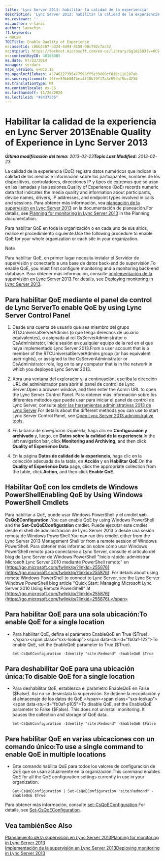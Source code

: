 ```yaml
---
title: 'Lync Server 2013: habilitar la calidad de la experiencia'
description: 'Lync Server 2013: habilitar la calidad de la experiencia.'
ms.reviewer: ''
ms.author: v-lanac
author: lanachin
f1.keywords:
- NOCSH
TOCTitle: Enable Quality of Experience
ms:assetid: c8bb3c67-b324-4d94-8158-00c792c7ac42
ms:mtpsurl: https://technet.microsoft.com/en-us/library/Gg182583(v=OCS.15)
ms:contentKeyID: 48185385
ms.date: 07/23/2014
manager: serdars
mtps_version: v=OCS.15
ms.openlocfilehash: 43746227395477596ff5e39809cf819c110287ab
ms.sourcegitcommit: 36fee89bb887bea4f18b19f17a8c69daf5bc423d
ms.translationtype: MT
ms.contentlocale: es-ES
ms.lasthandoff: 11/26/2020
ms.locfileid: "49437535"
---
```

# <a name="enable-quality-of-experience-in-lync-server-2013"></a><span data-ttu-id="fb0af-103">Habilitar la calidad de la experiencia en Lync Server 2013</span><span class="sxs-lookup"><span data-stu-id="fb0af-103">Enable Quality of Experience in Lync Server 2013</span></span>

<div data-xmlns="http://www.w3.org/1999/xhtml">

<div class="topic" data-xmlns="http://www.w3.org/1999/xhtml" data-msxsl="urn:schemas-microsoft-com:xslt" data-cs="https://msdn.microsoft.com/">

<div data-asp="https://msdn2.microsoft.com/asp">



</div>

<div id="mainSection">

<div id="mainBody"><span data-ttu-id="fb0af-104">

<span> </span></span><span class="sxs-lookup"><span data-stu-id="fb0af-104">

<span> </span></span></span>

<span data-ttu-id="fb0af-105">_**Última modificación del tema:** 2013-02-23_</span><span class="sxs-lookup"><span data-stu-id="fb0af-105">_**Topic Last Modified:** 2013-02-23_</span></span>

<span data-ttu-id="fb0af-106">La calidad de la experiencia (QoE) registra datos numéricos que indican la calidad de los medios e información sobre los participantes, nombres de los dispositivos, controladores, direcciones IP y tipos de extremos que se usan en las llamadas y las sesiones.</span><span class="sxs-lookup"><span data-stu-id="fb0af-106">Quality of Experience (QoE) records numeric data that indicates the media quality and information about participants, device names, drivers, IP addresses, and endpoint types involved in calls and sessions.</span></span> <span data-ttu-id="fb0af-107">Para obtener más información, vea [planeación de la supervisión en Lync Server 2013](lync-server-2013-planning-for-monitoring.md) en la documentación de planeación.</span><span class="sxs-lookup"><span data-stu-id="fb0af-107">For details, see [Planning for monitoring in Lync Server 2013](lync-server-2013-planning-for-monitoring.md) in the Planning documentation.</span></span>

<span data-ttu-id="fb0af-108">Para habilitar QoE en toda la organización o en cada uno de sus sitios, realice el procedimiento siguiente.</span><span class="sxs-lookup"><span data-stu-id="fb0af-108">Use the following procedure to enable QoE for your whole organization or each site in your organization.</span></span>

<div>


> [!NOTE]  
> <span data-ttu-id="fb0af-109">Para habilitar QoE, en primer lugar necesita instalar el Servidor de supervisión y conectarlo a una base de datos back-end de supervisión.</span><span class="sxs-lookup"><span data-stu-id="fb0af-109">To enable QoE, you must first configure monitoring and a monitoring back-end database.</span></span> <span data-ttu-id="fb0af-110">Para obtener más información, consulte <A href="lync-server-2013-deploying-monitoring.md">implementación de la supervisión en Lync Server 2013</A>.</span><span class="sxs-lookup"><span data-stu-id="fb0af-110">For details, see <A href="lync-server-2013-deploying-monitoring.md">Deploying monitoring in Lync Server 2013</A>.</span></span>



</div>

<div>

## <a name="to-enable-qoe-by-using-lync-server-control-panel"></a><span data-ttu-id="fb0af-111">Para habilitar QoE mediante el panel de control de Lync Server</span><span class="sxs-lookup"><span data-stu-id="fb0af-111">To enable QoE by using Lync Server Control Panel</span></span>

1.  <span data-ttu-id="fb0af-112">Desde una cuenta de usuario que sea miembro del grupo RTCUniversalServerAdmins (o que tenga derechos de usuario equivalentes), o asignada al rol CsServerAdministrator o CsAdministrator, inicie sesión en cualquier equipo de la red en el que haya implementado Lync Server 2013.</span><span class="sxs-lookup"><span data-stu-id="fb0af-112">From a user account that is a member of the RTCUniversalServerAdmins group (or has equivalent user rights), or assigned to the CsServerAdministrator or CsAdministrator role, log on to any computer that is in the network in which you deployed Lync Server 2013.</span></span>

2.  <span data-ttu-id="fb0af-113">Abra una ventana del explorador y, a continuación, escriba la dirección URL del administrador para abrir el panel de control de Lync Server.</span><span class="sxs-lookup"><span data-stu-id="fb0af-113">Open a browser window, and then enter the Admin URL to open the Lync Server Control Panel.</span></span> <span data-ttu-id="fb0af-114">Para obtener más información sobre los diferentes métodos que puede usar para iniciar el panel de control de Lync Server, consulte [abrir las herramientas administrativas 2013 de Lync Server](lync-server-2013-open-lync-server-administrative-tools.md).</span><span class="sxs-lookup"><span data-stu-id="fb0af-114">For details about the different methods you can use to start Lync Server Control Panel, see [Open Lync Server 2013 administrative tools](lync-server-2013-open-lync-server-administrative-tools.md).</span></span>

3.  <span data-ttu-id="fb0af-115">En la barra de navegación izquierda, haga clic en **Configuración y archivado** y, luego, en **Datos sobre la calidad de la experiencia**.</span><span class="sxs-lookup"><span data-stu-id="fb0af-115">In the left navigation bar, click **Monitoring and Archiving**, and then click **Quality of Experience Data**.</span></span>

4.  <span data-ttu-id="fb0af-116">En la página **Datos de calidad de la experiencia**, haga clic en la colección adecuada de la tabla, en **Acción** y en **Habilitar QoE**.</span><span class="sxs-lookup"><span data-stu-id="fb0af-116">On the **Quality of Experience Data** page, click the appropriate collection from the table, click **Action**, and then click **Enable QoE**.</span></span>

</div>

<div>

## <a name="enabling-qoe-by-using-windows-powershell-cmdlets"></a><span data-ttu-id="fb0af-117">Habilitar QoE con los cmdlets de Windows PowerShell</span><span class="sxs-lookup"><span data-stu-id="fb0af-117">Enabling QoE by Using Windows PowerShell Cmdlets</span></span>

<span data-ttu-id="fb0af-118">Para habilitar a QoE, puede usar Windows PowerShell y el cmdlet **set-CsQoEConfiguration** .</span><span class="sxs-lookup"><span data-stu-id="fb0af-118">You can enable QoE by using Windows PowerShell and the **Set-CsQoEConfiguration** cmdlet.</span></span> <span data-ttu-id="fb0af-119">Puede ejecutar este cmdlet desde el shell de administración de Lync Server 2013 o desde una sesión remota de Windows PowerShell.</span><span class="sxs-lookup"><span data-stu-id="fb0af-119">You can run this cmdlet either from the Lync Server 2013 Management Shell or from a remote session of Windows PowerShell.</span></span> <span data-ttu-id="fb0af-120">Para obtener más información sobre cómo usar Windows PowerShell remoto para conectarse a Lync Server, consulte el artículo del blog de Lync Server de Windows PowerShell "Inicio rápido: administrar Microsoft Lync Server 2010 mediante PowerShell remoto" en [https://go.microsoft.com/fwlink/p/?linkId=255876](https://go.microsoft.com/fwlink/p/?linkid=255876) .</span><span class="sxs-lookup"><span data-stu-id="fb0af-120">For details about using remote Windows PowerShell to connect to Lync Server, see the Lync Server Windows PowerShell blog article "Quick Start: Managing Microsoft Lync Server 2010 Using Remote PowerShell" at [https://go.microsoft.com/fwlink/p/?linkId=255876](https://go.microsoft.com/fwlink/p/?linkid=255876).</span></span>

<div>

## <a name="to-enable-qoe-for-a-single-location"></a><span data-ttu-id="fb0af-121">Para habilitar QoE para una sola ubicación:</span><span class="sxs-lookup"><span data-stu-id="fb0af-121">To enable QoE for a single location</span></span>

  - <span data-ttu-id="fb0af-122">Para habilitar QoE, defina el parámetro EnableQoE en True ($True).</span><span class="sxs-lookup"><span data-stu-id="fb0af-122">To enable QoE, set the EnableQoE parameter to True ($True).</span></span>
    
        Set-CsQoEConfiguration -Identity "site:Redmond" -EnableQoE $True

</div>

<div>

## <a name="to-disable-qoe-for-a-single-location"></a><span data-ttu-id="fb0af-123">Para deshabilitar QoE para una ubicación única:</span><span class="sxs-lookup"><span data-stu-id="fb0af-123">To disable QoE for a single location</span></span>

  - <span data-ttu-id="fb0af-p105">Para deshabilitar QoE, establezca el parámetro EnableQoE en False ($False). Así no se desinstala la supervisión. Se detiene la recopilación y el almacenaje de los datos de QoE.</span><span class="sxs-lookup"><span data-stu-id="fb0af-p105">To disable QoE, set the EnableQoE parameter to False ($False). This does not uninstall monitoring. It pauses the collection and storage of QoE data.</span></span>
    
        Set-CsQoEConfiguration -Identity "site:Redmond" -EnableQoE $False

</div>

<div>

## <a name="to-use-a-single-command-to-enable-qoe-in-multiple-locations"></a><span data-ttu-id="fb0af-127">Para habilitar QoE en varias ubicaciones con un comando único:</span><span class="sxs-lookup"><span data-stu-id="fb0af-127">To use a single command to enable QoE in multiple locations</span></span>

  - <span data-ttu-id="fb0af-128">Este comando habilita QoE para todos los valores de configuración de QoE que se usan actualmente en la organización.</span><span class="sxs-lookup"><span data-stu-id="fb0af-128">This command enables QoE for all the QoE configuration settings currently in use in your organization.</span></span>
    
        Get-CsQoEConfiguration | Set-CsQoEConfiguration "site:Redmond" -EnableQoE $True

</div>

<span data-ttu-id="fb0af-129">Para obtener más información, consulte [set-CsQoEConfiguration](https://docs.microsoft.com/powershell/module/skype/Set-CsQoEConfiguration).</span><span class="sxs-lookup"><span data-stu-id="fb0af-129">For details, see [Set-CsQoEConfiguration](https://docs.microsoft.com/powershell/module/skype/Set-CsQoEConfiguration).</span></span>

</div>

<div>

## <a name="see-also"></a><span data-ttu-id="fb0af-130">Vea también</span><span class="sxs-lookup"><span data-stu-id="fb0af-130">See Also</span></span>


[<span data-ttu-id="fb0af-131">Planeamiento de la supervisión en Lync Server 2013</span><span class="sxs-lookup"><span data-stu-id="fb0af-131">Planning for monitoring in Lync Server 2013</span></span>](lync-server-2013-planning-for-monitoring.md)  
[<span data-ttu-id="fb0af-132">Implementación de la supervisión en Lync Server 2013</span><span class="sxs-lookup"><span data-stu-id="fb0af-132">Deploying monitoring in Lync Server 2013</span></span>](lync-server-2013-deploying-monitoring.md)  
  

<span data-ttu-id="fb0af-133"></div>

</div>

<span> </span>

</div>

</div>

</span><span class="sxs-lookup"><span data-stu-id="fb0af-133"></div>

</div>

<span> </span>

</div>

</div>

</span></span></div>

